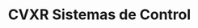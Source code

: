---
title: "CVXR Sistemas de Control"
url: /valdivia/cvxr-sistemas-de-control/
shop: radiotecnia
---